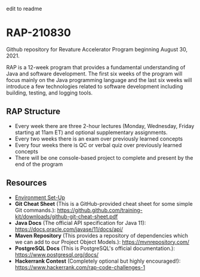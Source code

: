 edit to readme

# RAP-210830
Github repository for Revature Accelerator Program beginning August 30, 2021.

RAP is a 12-week program that provides a fundamental understanding of Java and software development. The first six weeks of the program will focus mainly on the Java programming language and the last six weeks will introduce a few technologies related to software development including building, testing, and logging tools.
 
## RAP Structure
* Every week there are three 2-hour lectures (Monday, Wednesday, Friday starting at 11am ET) and optional supplementary assignments.
* Every two weeks there is an exam over previously learned concepts
* Every four weeks there is QC or verbal quiz over previously learned concepts
* There will be one console-based project to complete and present by the end of the program

## Resources
* [Environment Set-Up](./environment-setup/environment-setup.md)
*  **Git Cheat Sheet** (This is a GitHub-provided cheat sheet for some simple Git commands.): https://github.github.com/training-kit/downloads/github-git-cheat-sheet.pdf
*  **Java Docs** (The official API specification for Java 11): https://docs.oracle.com/javase/11/docs/api/
*  **Maven Repository** (This provides a repository of dependencies which we can add to our Project Object Models.): https://mvnrepository.com/
*  **PostgreSQL Docs** (This is PostgreSQL's official documentation.): https://www.postgresql.org/docs/
* **Hackerrank Contest** (Completely optional but highly encouraged!): https://www.hackerrank.com/rap-code-challenges-1
